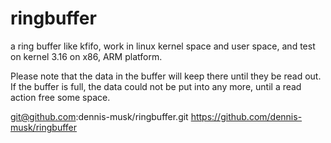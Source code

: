 ringbuffer
==========

a ring buffer like kfifo, work in linux kernel space and user space, and test on kernel 3.16 
on x86, ARM platform.

Please note that the data in the buffer will keep there until they be read out. If the buffer
is full, the data could not be put into any more, until a read action free some space.


git@github.com:dennis-musk/ringbuffer.git
https://github.com/dennis-musk/ringbuffer

